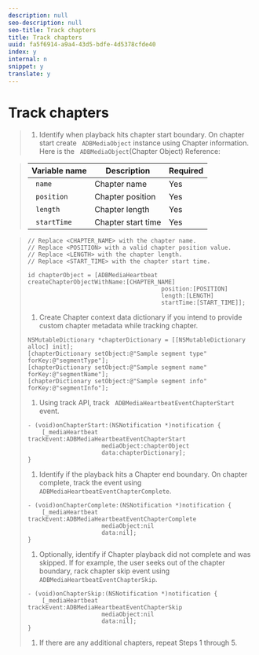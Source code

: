 ```yaml
---
description: null
seo-description: null
seo-title: Track chapters
title: Track chapters
uuid: fa5f6914-a9a4-43d5-bdfe-4d5378cfde40
index: y
internal: n
snippet: y
translate: y
---
```


# Track chapters


>1. Identify when playback hits chapter start boundary. On chapter start create ` ADBMediaObject` instance using Chapter information.
>   Here is the ` ADBMediaObject`(Chapter Object) Reference: 

>   |  Variable name  | Description  | Required  |
>   |---|---|---|
>   |  ` name`  | Chapter name  | Yes  |
>   |  ` position`  | Chapter position  | Yes  |
>   |  ` length`  | Chapter length  | Yes  |
>   |  ` startTime`  | Chapter start time  | Yes  |

>
>   ```
>   // Replace <CHAPTER_NAME> with the chapter name. 
>   // Replace <POSITION> with a valid chapter position value. 
>   // Replace <LENGTH> with the chapter length. 
>   // Replace <START_TIME> with the chapter start time. 
>    
>   id chapterObject = [ADBMediaHeartbeat createChapterObjectWithName:[CHAPTER_NAME] 
>                                         position:[POSITION] 
>                                         length:[LENGTH] 
>                                         startTime:[START_TIME]];
>   ```
>
>1. Create Chapter context data dictionary if you intend to provide custom chapter metadata while tracking chapter.
>
>   ```
>   NSMutableDictionary *chapterDictionary = [[NSMutableDictionary alloc] init]; 
>   [chapterDictionary setObject:@"Sample segment type" forKey:@"segmentType"]; 
>   [chapterDictionary setObject:@"Sample segment name" forKey:@"segmentName"]; 
>   [chapterDictionary setObject:@"Sample segment info" forKey:@"segmentInfo"]; 
>   
>   ```
>
>1. Using track API, track ` ADBMediaHeartbeatEventChapterStart` event.
>
>   ```
>   - (void)onChapterStart:(NSNotification *)notification { 
>       [_mediaHeartbeat trackEvent:ADBMediaHeartbeatEventChapterStart  
>                        mediaObject:chapterObject     
>                        data:chapterDictionary]; 
>   }
>   ```
>
>1. Identify if the playback hits a Chapter end boundary. On chapter complete, track the event using ` ADBMediaHeartbeatEventChapterComplete`.
>
>   ```
>   - (void)onChapterComplete:(NSNotification *)notification { 
>       [_mediaHeartbeat trackEvent:ADBMediaHeartbeatEventChapterComplete  
>                        mediaObject:nil  
>                        data:nil]; 
>   }
>   ```
>
>1. Optionally, identify if Chapter playback did not complete and was skipped.
>   If for example, the user seeks out of the chapter boundary, rack chapter skip event using ` ADBMediaHeartbeatEventChapterSkip`. 
>
>   ```
>   - (void)onChapterSkip:(NSNotification *)notification { 
>       [_mediaHeartbeat trackEvent:ADBMediaHeartbeatEventChapterSkip  
>                        mediaObject:nil  
>                        data:nil]; 
>   }
>   ```
>
>1. If there are any additional chapters, repeat Steps 1 through 5.
